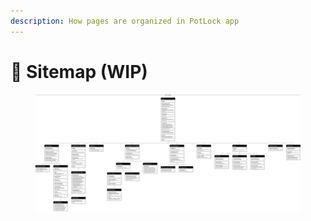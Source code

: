 ```yaml
---
description: How pages are organized in PotLock app
---
```


# 📳 Sitemap (WIP)



<figure><img src="../../.gitbook/assets/Primary Sitemap.png" alt=""><figcaption></figcaption></figure>
